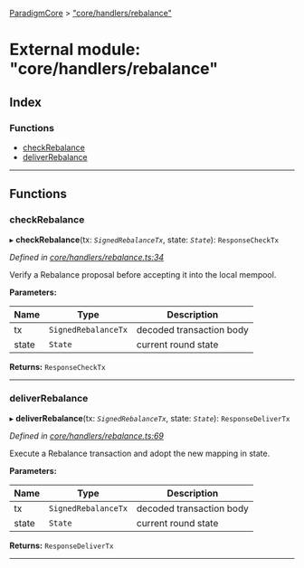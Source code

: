 [ParadigmCore](../README.md) > ["core/handlers/rebalance"](../modules/_core_handlers_rebalance_.md)

# External module: "core/handlers/rebalance"

## Index

### Functions

* [checkRebalance](_core_handlers_rebalance_.md#checkrebalance)
* [deliverRebalance](_core_handlers_rebalance_.md#deliverrebalance)

---

## Functions

<a id="checkrebalance"></a>

###  checkRebalance

▸ **checkRebalance**(tx: *`SignedRebalanceTx`*, state: *`State`*): `ResponseCheckTx`

*Defined in [core/handlers/rebalance.ts:34](https://github.com/paradigmfoundation/paradigmcore/blob/6bbcaa8/src/core/handlers/rebalance.ts#L34)*

Verify a Rebalance proposal before accepting it into the local mempool.

**Parameters:**

| Name | Type | Description |
| ------ | ------ | ------ |
| tx | `SignedRebalanceTx` |  decoded transaction body |
| state | `State` |  current round state |

**Returns:** `ResponseCheckTx`

___
<a id="deliverrebalance"></a>

###  deliverRebalance

▸ **deliverRebalance**(tx: *`SignedRebalanceTx`*, state: *`State`*): `ResponseDeliverTx`

*Defined in [core/handlers/rebalance.ts:69](https://github.com/paradigmfoundation/paradigmcore/blob/6bbcaa8/src/core/handlers/rebalance.ts#L69)*

Execute a Rebalance transaction and adopt the new mapping in state.

**Parameters:**

| Name | Type | Description |
| ------ | ------ | ------ |
| tx | `SignedRebalanceTx` |  decoded transaction body |
| state | `State` |  current round state |

**Returns:** `ResponseDeliverTx`

___

